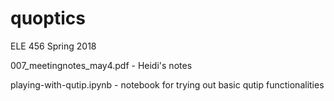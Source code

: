 # quoptics
ELE 456 Spring 2018

007_meetingnotes_may4.pdf - Heidi's notes

playing-with-qutip.ipynb - notebook for trying out basic qutip functionalities
